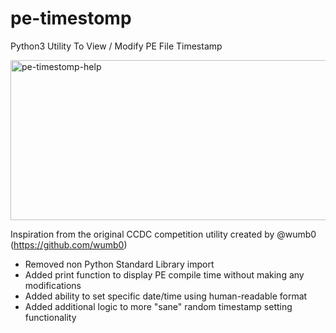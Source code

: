 # pe-timestomp
Python3 Utility To View / Modify PE File Timestamp  
  
<img width="769" height="256" alt="pe-timestomp-help" src="https://github.com/user-attachments/assets/6cdd469c-4d4b-49ed-ac6a-a7ab43d40d27" />

Inspiration from the original CCDC competition utility created by @wumb0 (https://github.com/wumb0)  
  
- Removed non Python Standard Library import  
- Added print function to display PE compile time without making any modifications  
- Added ability to set specific date/time using human-readable format  
- Added additional logic to more "sane" random timestamp setting functionality  
